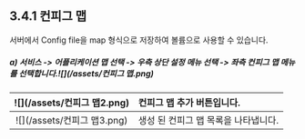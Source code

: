 ## 3.4.1 컨피그 맵

서버에서 Config file을 map 형식으로 저장하여 볼륨으로 사용할 수 있습니다.

##### a\) 서비스 -&gt; 어플리케이션 맵 선택 -&gt;  우측 상단 설정 메뉴 선택 -&gt; 좌측 컨피그 맵 메뉴를 선택합니다.![](/assets/컨피그 맵.png)

| ![](/assets/컨피그 맵2.png) | 컨피그 맵 추가 버튼입니다. |
| :---: | :--- |
| ![](/assets/컨피그 맵3.png) | 생성 된 컨피그 맵 목록을 나타냅니다. |



